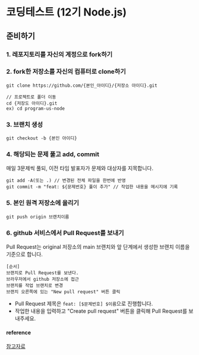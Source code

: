 # 코딩테스트 (12기 Node.js)

## 준비하기

### 1. 레포지토리를 자신의 계정으로 fork하기

### 2. fork한 저장소를 자신의 컴퓨터로 clone하기
```
git clone https://github.com/{본인_아이디}/{저장소 아이디}.git

// 프로젝트로 폴더 이동
cd {저장도 아이디}.git 
ex) cd program-us-node
```

### 3. 브랜치 생성
```
git checkout -b {본인 아이디}
```

### 4. 해당되는 문제 풀고 add, commit
매일 3문제씩 풀되, 이전 타임 발표자가 문제와 대상자를 지목합니다.
```git status // 변경된 파일 확인
git add -A(또는 .) // 변경된 전체 파일을 한번에 반영
git commit -m "feat: ${문제번호} 풀이 추가" // 작업한 내용을 메시지에 기록
```
### 5. 본인 원격 저장소에 올리기
```
git push origin 브랜치이름
```
### 6. github 서비스에서 Pull Request를 보내기
Pull Request는 original 저장소의 main 브랜치와 앞 단계에서 생성한 브랜치 이름을 기준으로 합니다.

```
[순서]
브랜치로 Pull Request를 보낸다.
브라우저에서 github 저장소에 접근
브랜치를 작업 브랜치로 변경
브랜치 오른쪽에 있는 "New pull request" 버튼 클릭
```
- Pull Request 제목은 `feat: [$문제번호] $이름`으로 진행합니다.
- 작업한 내용을 입력하고 "Create pull request" 버튼을 클릭해 Pull Request를 보내주세요.


#### reference
[참고자료](https://github.com/woowacourse/woowacourse-docs/tree/main/precourse)
